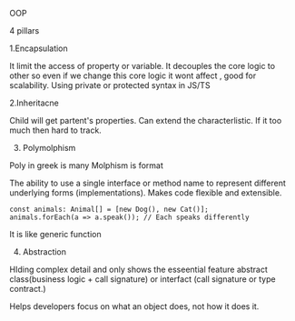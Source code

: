 OOP 



4 pillars 

1.Encapsulation

It limit the access of property or variable.
It decouples the core logic to other so even if we change this 
core logic it wont affect , good for scalability.
Using private or protected syntax in JS/TS


2.Inheritacne

Child will get partent's properties.
Can extend the characterlistic. 
If it too much then hard to track. 


3. Polymolphism

Poly in greek is many Molphism is format

The ability to use a single interface or method name to represent different underlying forms (implementations).
Makes code flexible and extensible.
```
const animals: Animal[] = [new Dog(), new Cat()];
animals.forEach(a => a.speak()); // Each speaks differently

```

It is like generic function 


4. Abstraction

HIding complex detail and only shows the esseential feature
abstract class(business logic + call signature) or interfact (call signature or type contract.)

Helps developers focus on what an object does, not how it does it.

